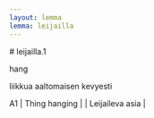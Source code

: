 ```yaml
---
layout: lemma
lemma: leijailla
---
```


<div class="sense">
# <span class="sensename">leijailla.1</span>

<span class="description">hang</span>

<span class="description">liikkua aaltomaisen kevyesti</span>

A1 | Thing hanging |   | Leijaileva asia |  

</div>

